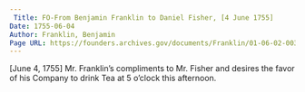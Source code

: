 ```yaml
---
 Title: FO-From Benjamin Franklin to Daniel Fisher, [4 June 1755]
Date: 1755-06-04
Author: Franklin, Benjamin
Page URL: https://founders.archives.gov/documents/Franklin/01-06-02-0037
---
```


[June 4, 1755]
Mr. Franklin’s compliments to Mr. Fisher and desires the favor of his Company to drink Tea at 5 o’clock this afternoon.

